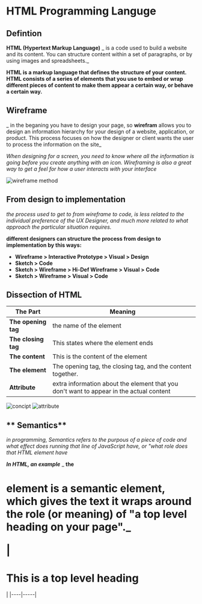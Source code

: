 # **HTML Programming Languge**
## **Defintion**
**HTML (Hypertext Markup Language)** _ is a code used to build a website and its content. You can structure content within a set of paragraphs, or by using images and spreadsheets._

**HTML is a markup language that defines the structure of your content. HTML consists of a series of elements that you use to embed or wrap different pieces of content to make them appear a certain way, or behave a certain way.**
## **Wireframe**
_ in the beganing you have to design your page, so **wirefram**  allows you to design an information hierarchy for your design of a website, application, or product. This process focuses on how the designer or client wants the user to process the information on the site_

_When designing for a screen, you need to know where all the information is going before you create anything with an icon. Wireframing is also a great way to get a feel for how a user interacts with your interface_

![wireframe method](https://d33wubrfki0l68.cloudfront.net/dbb80f2f6a5dafa25f702ad00bc429057fb59cec/52716/en/blog/uploads/versions/samuel-student-wireframe---x----972-715x---.png)
## **From design to implementation**
_the process used to get to from wireframe to code, is less related to the individual preference of the UX Designer, and much more related to what approach the particular situation requires._

**different designers can structure the process from design to implementation by this ways:**
* **Wireframe > Interactive Prototype > Visual > Design**
* **Sketch > Code**
* **Sketch > Wireframe > Hi-Def Wireframe > Visual > Code**
* **Sketch > Wireframe > Visual > Code**

## **Dissection of HTML**
|The Part|Meaning|
|--------|-------|
|**The opening tag**|the name of the element|
|**The closing tag**| This states where the element ends|
|**The content**|This is the content of the element|
|**The element**|The opening tag, the closing tag, and the content together.|
|**Attribute**|extra information about the element that you don't want to appear in the actual content|

![concipt](https://developer.mozilla.org/en-US/docs/Learn/Getting_started_with_the_web/HTML_basics/grumpy-cat-small.png)
![attribute](https://developer.mozilla.org/en-US/docs/Learn/Getting_started_with_the_web/HTML_basics/grumpy-cat-attribute-small.png)

## ** Semantics**
_in programming, Semantics refers to the purpous of a piece of code and what effect does running that line of JavaScript have, or "what  role does that HTML element have_

_**In HTML, an example**_
_ **the <h1> element is a semantic element, which gives the text it wraps around the role (or meaning) of "a top level heading on your page".**_

|<h1>This is a top level heading</h1>|
|----|-----|

